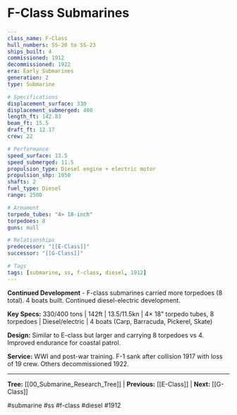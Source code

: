 # F-Class Submarines

```yaml
---
class_name: F-Class
hull_numbers: SS-20 to SS-23
ships_built: 4
commissioned: 1912
decommissioned: 1922
era: Early Submarines
generation: 2
type: Submarine

# Specifications
displacement_surface: 330
displacement_submerged: 400
length_ft: 142.83
beam_ft: 15.5
draft_ft: 12.17
crew: 22

# Performance
speed_surface: 13.5
speed_submerged: 11.5
propulsion_type: Diesel engine + electric motor
propulsion_shp: 1050
shafts: 2
fuel_type: Diesel
range: 2500

# Armament
torpedo_tubes: "4× 18-inch"
torpedoes: 8
guns: null

# Relationships
predecessor: "[[E-Class]]"
successor: "[[G-Class]]"

# Tags
tags: [submarine, ss, f-class, diesel, 1912]
---
```

**Continued Development** - F-class submarines carried more torpedoes (8 total). 4 boats built. Continued diesel-electric development.

**Key Specs:** 330/400 tons | 142ft | 13.5/11.5kn | 4× 18" torpedo tubes, 8 torpedoes | Diesel/electric | 4 boats (Carp, Barracuda, Pickerel, Skate)

**Design:** Similar to E-class but larger and carrying 8 torpedoes vs 4. Improved endurance for coastal patrol.

**Service:** WWI and post-war training. F-1 sank after collision 1917 with loss of 19 crew. Others decommissioned 1922.

---
**Tree:** [[00_Submarine_Research_Tree]] | **Previous:** [[E-Class]] | **Next:** [[G-Class]]

#submarine #ss #f-class #diesel #1912
